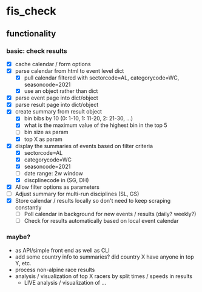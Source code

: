 # fis_check

## functionality

### basic: check results

- [x] cache calendar / form options
- [x] parse calendar from html to event level dict
  - [x] pull calendar filtered with sectorcode=AL, categorycode=WC, seasoncode=2021
  - [x] use an object rather than dict
- [x] parse event page into dict/object
- [x] parse result page into dict/object
- [x] create summary from result object
  - [x] bin bibs by 10 (0: 1-10, 1: 11-20, 2: 21-30, ...)
  - [x] what is the maximum value of the highest bin in the top 5
  - [ ] bin size as param
  - [x] top X as param
- [x] display the summaries of events based on filter criteria
  - [x] sectorcode=AL
  - [x] categorycode=WC
  - [x] seasoncode=2021
  - [ ] date range: 2w window
  - [x] discplinecode in (SG, DH)
- [x] Allow filter options as parameters
- [ ] Adjust summary for multi-run disciplines (SL, GS)
- [x] Store calendar / results locally so don't need to keep scraping constantly
  - [ ] Poll calendar in background for new events / results (daily? weekly?)
  - [ ] Check for results automatically based on local event calendar

### maybe?

- as API/simple front end as well as CLI
- add some country info to summaries? did country X have anyone in top Y, etc.
- process non-alpine race results
- analysis / visualization of top X racers by split times / speeds in results
  - LIVE analysis / visualization of ...
